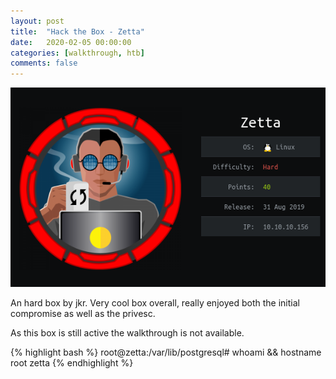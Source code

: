 ```yaml
---
layout: post
title:  "Hack the Box - Zetta"
date:   2020-02-05 00:00:00
categories: [walkthrough, htb]
comments: false
---
```

![HTB-Blue](/img/htb/zetta.png)

An hard box by jkr.  Very cool box overall, really enjoyed both the initial compromise as well as the privesc.  

As this box is still active the walkthrough is not available.

{% highlight bash %}
root@zetta:/var/lib/postgresql# whoami && hostname
root
zetta
{% endhighlight %}
